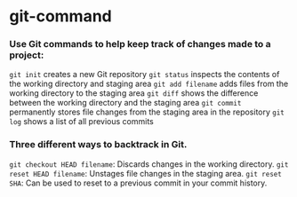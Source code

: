 # git-command

### Use Git commands to help keep track of changes made to a project:
`git init` creates a new Git repository
`git status` inspects the contents of the working directory and staging area
`git add filename` adds files from the working directory to the staging area
`git diff` shows the difference between the working directory and the staging area
`git commit` permanently stores file changes from the staging area in the repository
`git log` shows a list of all previous commits

### Three different ways to backtrack in Git. 
`git checkout HEAD filename`: Discards changes in the working directory.
`git reset HEAD filename`: Unstages file changes in the staging area.
`git reset SHA`: Can be used to reset to a previous commit in your commit history.
